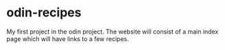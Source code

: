 # odin-recipes
My first project in the odin project.
The website will consist of a main index page which will have links to a few recipes. 